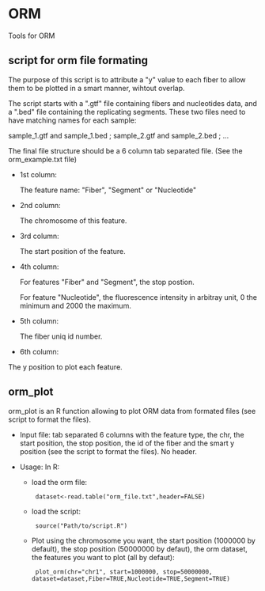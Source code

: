 # ORM
Tools for ORM

## script for orm file formating
The purpose of this script is to attribute a "y" value to each fiber to allow them to be plotted in a smart manner, wihtout overlap.

The script starts with a ".gtf" file containing fibers and nucleotides data, and a ".bed" file containing the replicating segments. These two files need to have matching names for each sample:

sample_1.gtf and sample_1.bed ; sample_2.gtf and sample_2.bed ; ...

The final file structure should be a 6 column tab separated file. (See the orm_example.txt file)

- 1st column:

  The feature name: "Fiber", "Segment" or "Nucleotide"

- 2nd column:

  The chromosome of this feature.

- 3rd column:

  The start position of the feature.

- 4th column:

  For features "Fiber" and "Segment", the stop postion.

  For feature "Nucleotide", the fluorescence intensity in arbitray unit, 0 the minimum and 2000 the maximum.

- 5th column:

  The fiber uniq id number.

- 6th column:

The y position to plot each feature.

## orm_plot
orm_plot is an R function allowing to plot ORM data from formated files (see script to format the files).
- Input file: tab separated 6 columns with the feature type, the chr, the start position, the stop position, the id of the fiber and the smart y position (see the script to format the files). No header.


- Usage: In R:
  - load the orm file:


    	 dataset<-read.table("orm_file.txt",header=FALSE)

  - load the script:


     	 source("Path/to/script.R")
     
  - Plot using the chromosome you want, the start position (1000000 by default), the stop position (50000000 by defaut), the orm dataset, the features you want to plot (all by defaut):


    	 plot_orm(chr="chr1", start=1000000, stop=50000000, dataset=dataset,Fiber=TRUE,Nucleotide=TRUE,Segment=TRUE)

